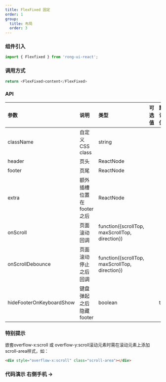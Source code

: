 ```yaml
---
title: FlexFixed 固定
order: 1
group:
  title: 布局
  order: 3
---
```


### 组件引入
```js
import { Flexfixed } from 'rong-ui-react';
```

### 调用方式
```js
return <FlexFixed>content</FlexFixed>
```


### API

| 参数      | 说明    | 类型      | 可选值       | 默认值   |
|:---------- |:-------- |:---------- |:----------  |:-------- |
| className  | 自定义 CSS class    | string   | |  |
| header  | 页头 | ReactNode |  |  |
| footer  | 页尾 | ReactNode |  |  |
| extra  | 额外插槽</br>位置在footer之后 | ReactNode |  |  |
| onScroll  | 页面滚动回调    | function({scrollTop, maxScrollTop, direction})  |  |   |
| onScrollDebounce  | 页面滚动停止之后回调 | function({scrollTop, maxScrollTop, direction})   | |  |
| hideFooterOnKeyboardShow  | 键盘弹起之后隐藏footer   | boolean   |   | true |


### 特别提示
<Alert type="warning">
  嵌套overflow-x:scroll 或 overflow-y:scroll滚动元素时需在滚动元素上添加scroll-area样式，如：
</Alert>

```html
<div style="overflow-x:scroll" class="scroll-area"></div>
```


### 代码演示 <Badge> 右侧手机 → </Badge>
<code src="./demo.jsx"></code>
